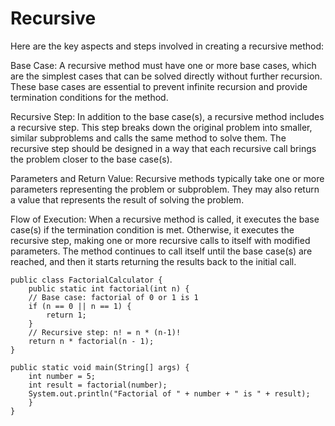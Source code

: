 # Recursive <br>

Here are the key aspects and steps involved in creating a recursive method:<br>

Base Case: A recursive method must have one or more base cases, which are the simplest cases that can be solved directly without further recursion. These base cases are essential to prevent infinite recursion and provide termination conditions for the method.<br>

Recursive Step: In addition to the base case(s), a recursive method includes a recursive step. This step breaks down the original problem into smaller, similar subproblems and calls the same method to solve them. The recursive step should be designed in a way that each recursive call brings the problem closer to the base case(s).<br>

Parameters and Return Value: Recursive methods typically take one or more parameters representing the problem or subproblem. They may also return a value that represents the result of solving the problem.<br>

Flow of Execution: When a recursive method is called, it executes the base case(s) if the termination condition is met. Otherwise, it executes the recursive step, making one or more recursive calls to itself with modified parameters. The method continues to call itself until the base case(s) are reached, and then it starts returning the results back to the initial call.<br>

    public class FactorialCalculator {
        public static int factorial(int n) {
        // Base case: factorial of 0 or 1 is 1
        if (n == 0 || n == 1) {
            return 1;
        }
        // Recursive step: n! = n * (n-1)!
        return n * factorial(n - 1);
    }

    public static void main(String[] args) {
        int number = 5;
        int result = factorial(number);
        System.out.println("Factorial of " + number + " is " + result);
        }
    }

